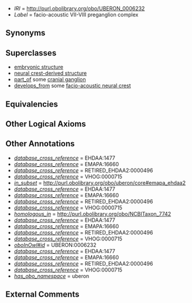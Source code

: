  * *IRI* = http://purl.obolibrary.org/obo/UBERON_0006232
 * *Label* = facio-acoustic VII-VIII preganglion complex

## Synonyms


## Superclasses

 * [embryonic structure](../../UBERON/50/UBERON_0002050.md)
 * [neural crest-derived structure](../../UBERON/13/UBERON_0010313.md)
 * [part_of](../../BFO/50/BFO_0000050.md) some [cranial ganglion](../../UBERON/14/UBERON_0001714.md)
 * [develops_from](../../RO/02/RO_0002202.md) some [facio-acoustic neural crest](../../UBERON/65/UBERON_0005565.md)

## Equivalencies


## Other Logical Axioms


## Other Annotations

 * *[database_cross_reference](../../ef/oboInOwl#hasDbXref.md)* = EHDAA:1477
 * *[database_cross_reference](../../ef/oboInOwl#hasDbXref.md)* = EMAPA:16660
 * *[database_cross_reference](../../ef/oboInOwl#hasDbXref.md)* = RETIRED_EHDAA2:0000496
 * *[database_cross_reference](../../ef/oboInOwl#hasDbXref.md)* = VHOG:0000715
 * *[in_subset](../../et/oboInOwl#inSubset.md)* = http://purl.obolibrary.org/obo/uberon/core#emapa_ehdaa2
 * *[database_cross_reference](../../ef/oboInOwl#hasDbXref.md)* = EHDAA:1477
 * *[database_cross_reference](../../ef/oboInOwl#hasDbXref.md)* = EMAPA:16660
 * *[database_cross_reference](../../ef/oboInOwl#hasDbXref.md)* = RETIRED_EHDAA2:0000496
 * *[database_cross_reference](../../ef/oboInOwl#hasDbXref.md)* = VHOG:0000715
 * *[homologous_in](../../core#homologous/in/core#homologous_in.md)* = http://purl.obolibrary.org/obo/NCBITaxon_7742
 * *[database_cross_reference](../../ef/oboInOwl#hasDbXref.md)* = EHDAA:1477
 * *[database_cross_reference](../../ef/oboInOwl#hasDbXref.md)* = EMAPA:16660
 * *[database_cross_reference](../../ef/oboInOwl#hasDbXref.md)* = RETIRED_EHDAA2:0000496
 * *[database_cross_reference](../../ef/oboInOwl#hasDbXref.md)* = VHOG:0000715
 * *[oboInOwl#id](../../id/oboInOwl#id.md)* = UBERON:0006232
 * *[database_cross_reference](../../ef/oboInOwl#hasDbXref.md)* = EHDAA:1477
 * *[database_cross_reference](../../ef/oboInOwl#hasDbXref.md)* = EMAPA:16660
 * *[database_cross_reference](../../ef/oboInOwl#hasDbXref.md)* = RETIRED_EHDAA2:0000496
 * *[database_cross_reference](../../ef/oboInOwl#hasDbXref.md)* = VHOG:0000715
 * *[has_obo_namespace](../../ce/oboInOwl#hasOBONamespace.md)* = uberon

## External Comments

